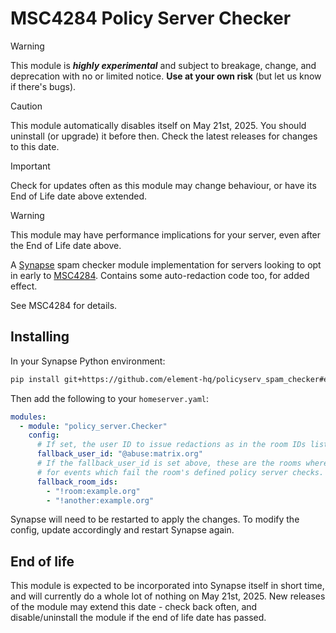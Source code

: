 # MSC4284 Policy Server Checker

> [!WARNING]
> This module is ***highly experimental*** and subject to breakage, change, and deprecation with no or limited
> notice. **Use at your own risk** (but let us know if there's bugs).

> [!CAUTION]
> This module automatically disables itself on May 21st, 2025. You should uninstall (or upgrade) it before then.
> Check the latest releases for changes to this date.

> [!IMPORTANT]
> Check for updates often as this module may change behaviour, or have its End of Life date above extended.

> [!WARNING]
> This module may have performance implications for your server, even after the End of Life date above.

A [Synapse](https://github.com/element-hq/synapse) spam checker module implementation for servers looking to opt in
early to [MSC4284](https://github.com/matrix-org/matrix-spec-proposals/pull/4284). Contains some auto-redaction code
too, for added effect.

See MSC4284 for details.

## Installing

In your Synapse Python environment:

```bash
pip install git+https://github.com/element-hq/policyserv_spam_checker#egg=policy-server-checker
```

Then add the following to your `homeserver.yaml`:

```yaml
modules:
  - module: "policy_server.Checker"
    config:
      # If set, the user ID to issue redactions as in the room IDs listed below.
      fallback_user_id: "@abuse:matrix.org"
      # If the fallback_user_id is set above, these are the rooms where redactions will be sent
      # for events which fail the room's defined policy server checks.
      fallback_room_ids:
        - "!room:example.org"
        - "!another:example.org"
```

Synapse will need to be restarted to apply the changes. To modify the config, update accordingly and restart Synapse again.

## End of life

This module is expected to be incorporated into Synapse itself in short time, and will currently do a whole lot of nothing
on May 21st, 2025. New releases of the module may extend this date - check back often, and disable/uninstall the module if
the end of life date has passed.
